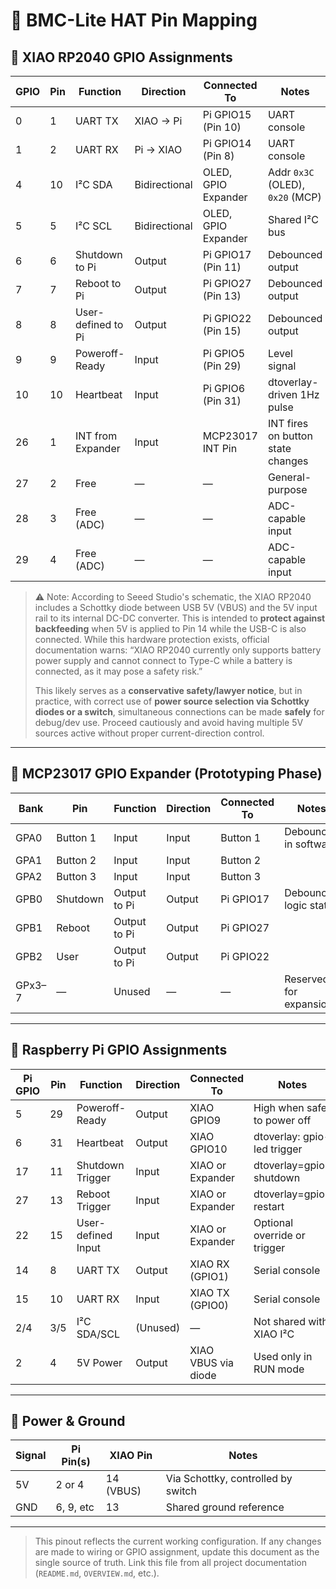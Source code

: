 # 📌 BMC-Lite HAT Pin Mapping

## 🔌 XIAO RP2040 GPIO Assignments

| GPIO | Pin | Function           | Direction     | Connected To         | Notes                              |
|------|-----|--------------------|---------------|----------------------|------------------------------------|
| 0    | 1   | UART TX            | XIAO → Pi     | Pi GPIO15 (Pin 10)   | UART console                       |
| 1    | 2   | UART RX            | Pi → XIAO     | Pi GPIO14 (Pin 8)    | UART console                       |
| 4    | 10  | I²C SDA            | Bidirectional | OLED, GPIO Expander  | Addr `0x3C` (OLED), `0x20` (MCP)   |
| 5    | 5   | I²C SCL            | Bidirectional | OLED, GPIO Expander  | Shared I²C bus                     |
| 6    | 6   | Shutdown to Pi     | Output        | Pi GPIO17 (Pin 11)   | Debounced output                   |
| 7    | 7   | Reboot to Pi       | Output        | Pi GPIO27 (Pin 13)   | Debounced output                   |
| 8    | 8   | User-defined to Pi | Output        | Pi GPIO22 (Pin 15)   | Debounced output                   |
| 9    | 9   | Poweroff-Ready     | Input         | Pi GPIO5 (Pin 29)    | Level signal                       |
| 10   | 10  | Heartbeat          | Input         | Pi GPIO6 (Pin 31)    | dtoverlay-driven 1Hz pulse         |
| 26   | 1   | INT from Expander  | Input         | MCP23017 INT Pin     | INT fires on button state changes  |
| 27   | 2   | Free               | —             | —                    | General-purpose                    |
| 28   | 3   | Free (ADC)         | —             | —                    | ADC-capable input                  |
| 29   | 4   | Free (ADC)         | —             | —                    | ADC-capable input                  |

> ⚠️ Note: According to Seeed Studio's schematic, the XIAO RP2040 includes a Schottky diode between USB 5V (VBUS) and the 5V input rail to its internal DC-DC converter. This is intended to **protect against backfeeding** when 5V is applied to Pin 14 while the USB-C is also connected. While this hardware protection exists, official documentation warns:
> “XIAO RP2040 currently only supports battery power supply and cannot connect to Type-C while a battery is connected, as it may pose a safety risk.”
>
> This likely serves as a **conservative safety/lawyer notice**, but in practice, with correct use of **power source selection via Schottky diodes or a switch**, simultaneous connections can be made **safely** for debug/dev use. Proceed cautiously and avoid having multiple 5V sources active without proper current-direction control.

---

## 🔌 MCP23017 GPIO Expander (Prototyping Phase)

| Bank  | Pin      | Function             | Direction | Connected To | Notes                  |
|-------|----------|----------------------|-----------|---------------|------------------------|
| GPA0  | Button 1 | Input                | Input     | Button 1      | Debounced in software  |
| GPA1  | Button 2 | Input                | Input     | Button 2      |                        |
| GPA2  | Button 3 | Input                | Input     | Button 3      |                        |
| GPB0  | Shutdown | Output to Pi        | Output    | Pi GPIO17     | Debounced logic state  |
| GPB1  | Reboot   | Output to Pi        | Output    | Pi GPIO27     |                        |
| GPB2  | User     | Output to Pi        | Output    | Pi GPIO22     |                        |
| GPx3–7| —        | Unused               | —         | —             | Reserved for expansion |

---

## 🔌 Raspberry Pi GPIO Assignments

| Pi GPIO | Pin | Function           | Direction   | Connected To     | Notes                           |
|---------|-----|--------------------|-------------|------------------|---------------------------------|
| 5       | 29  | Poweroff-Ready     | Output      | XIAO GPIO9       | High when safe to power off     |
| 6       | 31  | Heartbeat          | Output      | XIAO GPIO10      | dtoverlay: gpio-led trigger     |
| 17      | 11  | Shutdown Trigger   | Input       | XIAO or Expander | dtoverlay=gpio-shutdown         |
| 27      | 13  | Reboot Trigger     | Input       | XIAO or Expander | dtoverlay=gpio-restart          |
| 22      | 15  | User-defined Input | Input       | XIAO or Expander | Optional override or trigger    |
| 14      | 8   | UART TX            | Output      | XIAO RX (GPIO1)  | Serial console                  |
| 15      | 10  | UART RX            | Input       | XIAO TX (GPIO0)  | Serial console                  |
| 2/4     | 3/5 | I²C SDA/SCL        | (Unused)    | —                | Not shared with XIAO I²C        |
| 2       | 4   | 5V Power           | Output      | XIAO VBUS via diode | Used only in RUN mode      |

---

## 🔋 Power & Ground

| Signal | Pi Pin(s) | XIAO Pin | Notes                         |
|--------|-----------|----------|-------------------------------|
| 5V     | 2 or 4    | 14 (VBUS) | Via Schottky, controlled by switch |
| GND    | 6, 9, etc | 13       | Shared ground reference        |

---

> This pinout reflects the current working configuration. If any changes are made to wiring or GPIO assignment, update this document as the single source of truth.
> Link this file from all project documentation (`README.md`, `OVERVIEW.md`, etc.).

